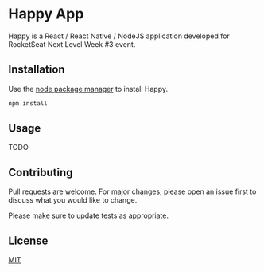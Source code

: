 # Happy App

Happy is a React / React Native / NodeJS application developed for RocketSeat Next Level Week #3 event.

## Installation

Use the [node package manager](https://nodejs.org/en/) to install Happy.

```bash
npm install
```

## Usage

TODO

## Contributing
Pull requests are welcome. For major changes, please open an issue first to discuss what you would like to change.

Please make sure to update tests as appropriate.

## License
[MIT](https://choosealicense.com/licenses/mit/)